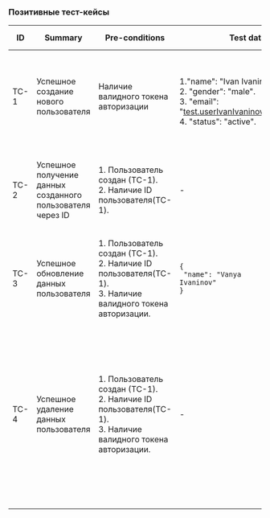 ### Позитивные тест-кейсы

| ID | Summary | Pre-conditions | Test data | Steps | Expected results | Priority |
|---|-------|---------|---|---------|---------|---|
| TC-1 | Успешное создание нового пользователя | Наличие валидного токена авторизации |<br>1."name": "Ivan Ivaninov".<br>2. "gender": "male".<br>3.  "email": "test.userIvanIvaninov1@test.com".<br>4. "status": "active".| 1. Создать Post запрос.<br>2. Ввести URL: `https://gorest.co.in/public/v2/users`<br>3. Во вкладке `Authorization` вставить валидный Bearer Token.<br>4. В тело запроса передать данные из колонки `Test data`.<br>5. Нажать на кнопку "Send".<br>6. Посмотреть тело ответа. | 1. Статус-код `201 Created`.<br>2. В теле ответа содержатся данные созданного пользователя, включая `id`. | Medium |
| TC-2 | Успешное получение данных созданного пользователя через ID | 1. Пользователь создан (ТС-1).<br>2. Наличие ID пользователя(TC-1). | - | 1. Создать Get запрос с URL и userID (TC-1).<br>2. Нажать на кнопку "Send".<br>3. Посмотреть тело ответа. | 1. Статус-код `200 OK`.<br>2. В теле ответа содержатся данные пользователя с указанным ID. | Medium |
| TC-3 | Успешное обновление данных пользователя | 1. Пользователь создан (ТС-1).<br>2. Наличие ID пользователя(TC-1).<br>3. Наличие валидного токена авторизации. | <pre><code class="language-json">{<br>  "name": "Vanya Ivaninov"<br>}</code></pre> | 1. Создать `PATCH` запрос с URL и userID (TC-1).<br>2. Во вкладке `Authorization` вставить валидный Bearer Token.<br>3. В тело запроса передать данные из колонки `Test data`.<br>4. Нажать на кнопку "Send". | 1. Статус-код `200 OK`.<br>2. Имя пользователя изменено на "Vanya Ivaninov". | Medium |
| TC-4 | Успешное удаление данных пользователя | 1. Пользователь создан (ТС-1).<br>2. Наличие ID пользователя(TC-1).<br>3. Наличие валидного токена авторизации. | - | 1. Создать `DELETE` запрос с URL и userID (TC-1).<br>2. Во вкладке `Authorization` вставить валидный Bearer Token.<br>3. Перейти во вкладку body.<br>4. Выбрать опцию None.<br>5. Нажать на кнопку "Send".<br>6. Посмотреть тело ответа.<br>7. Отправить `GET` запрос с ID удаленного пользователя для проверки. | 1. Статус-код `204 No Content`.<br>2. Тело ответа пустое.<br>3. Проверочный `GET` запрос возвращает статус-код `404 Not Found`.<br>4. В теле ответа `GET` запроса сообщение: `{"message": "Resource not found"}`. | Medium |

